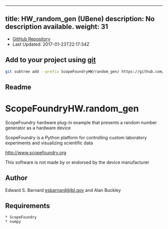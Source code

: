 
---
title: HW_random_gen (UBene)
description: No description available.
weight: 31
---
- [GitHub Repository](https://github.com/UBene/HW_random_gen)
- Last Updated: 2017-01-23T22:17:34Z

## Add to your project using [git](/docs/100_development/20_git/)
```bash
git subtree add --prefix ScopeFoundryHW/random_gen/ https://github.com/UBene/HW_random_gen master && git checkout
```

## Readme
ScopeFoundryHW.random_gen
===========================

ScopeFoundry hardware plug-in example that presents a random number
generator as a hardware device

ScopeFoundry is a Python platform for controlling custom laboratory 
experiments and visualizing scientific data

<http://www.scopefoundry.org>

This software is not made by or endorsed by the device manufacturer


Author
----------

Edward S. Barnard <esbarnard@lbl.gov> and Alan Buckley


Requirements
------------

	* ScopeFoundry
	* numpy
